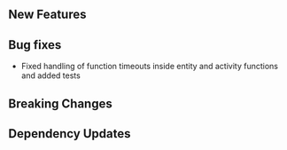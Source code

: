 ## New Features

## Bug fixes
- Fixed handling of function timeouts inside entity and activity functions and added tests

## Breaking Changes

## Dependency Updates
